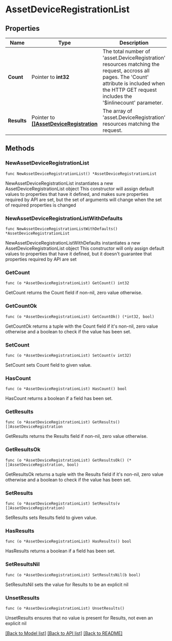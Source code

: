 # AssetDeviceRegistrationList

## Properties

Name | Type | Description | Notes
------------ | ------------- | ------------- | -------------
**Count** | Pointer to **int32** | The total number of &#39;asset.DeviceRegistration&#39; resources matching the request, accross all pages. The &#39;Count&#39; attribute is included when the HTTP GET request includes the &#39;$inlinecount&#39; parameter. | [optional] 
**Results** | Pointer to [**[]AssetDeviceRegistration**](AssetDeviceRegistration.md) | The array of &#39;asset.DeviceRegistration&#39; resources matching the request. | [optional] 

## Methods

### NewAssetDeviceRegistrationList

`func NewAssetDeviceRegistrationList() *AssetDeviceRegistrationList`

NewAssetDeviceRegistrationList instantiates a new AssetDeviceRegistrationList object
This constructor will assign default values to properties that have it defined,
and makes sure properties required by API are set, but the set of arguments
will change when the set of required properties is changed

### NewAssetDeviceRegistrationListWithDefaults

`func NewAssetDeviceRegistrationListWithDefaults() *AssetDeviceRegistrationList`

NewAssetDeviceRegistrationListWithDefaults instantiates a new AssetDeviceRegistrationList object
This constructor will only assign default values to properties that have it defined,
but it doesn't guarantee that properties required by API are set

### GetCount

`func (o *AssetDeviceRegistrationList) GetCount() int32`

GetCount returns the Count field if non-nil, zero value otherwise.

### GetCountOk

`func (o *AssetDeviceRegistrationList) GetCountOk() (*int32, bool)`

GetCountOk returns a tuple with the Count field if it's non-nil, zero value otherwise
and a boolean to check if the value has been set.

### SetCount

`func (o *AssetDeviceRegistrationList) SetCount(v int32)`

SetCount sets Count field to given value.

### HasCount

`func (o *AssetDeviceRegistrationList) HasCount() bool`

HasCount returns a boolean if a field has been set.

### GetResults

`func (o *AssetDeviceRegistrationList) GetResults() []AssetDeviceRegistration`

GetResults returns the Results field if non-nil, zero value otherwise.

### GetResultsOk

`func (o *AssetDeviceRegistrationList) GetResultsOk() (*[]AssetDeviceRegistration, bool)`

GetResultsOk returns a tuple with the Results field if it's non-nil, zero value otherwise
and a boolean to check if the value has been set.

### SetResults

`func (o *AssetDeviceRegistrationList) SetResults(v []AssetDeviceRegistration)`

SetResults sets Results field to given value.

### HasResults

`func (o *AssetDeviceRegistrationList) HasResults() bool`

HasResults returns a boolean if a field has been set.

### SetResultsNil

`func (o *AssetDeviceRegistrationList) SetResultsNil(b bool)`

 SetResultsNil sets the value for Results to be an explicit nil

### UnsetResults
`func (o *AssetDeviceRegistrationList) UnsetResults()`

UnsetResults ensures that no value is present for Results, not even an explicit nil

[[Back to Model list]](../README.md#documentation-for-models) [[Back to API list]](../README.md#documentation-for-api-endpoints) [[Back to README]](../README.md)


